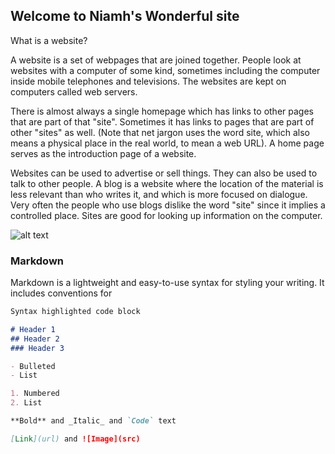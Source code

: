 ## Welcome to Niamh's Wonderful site

What is a website?

A website is a set of webpages that are joined together. People look at websites with a computer of some kind, sometimes including the computer inside mobile telephones and televisions. The websites are kept on computers called web servers.

There is almost always a single homepage which has links to other pages that are part of that "site". Sometimes it has links to pages that are part of other "sites" as well. (Note that net jargon uses the word site, which also means a physical place in the real world, to mean a web URL). A home page serves as the introduction page of a website.

Websites can be used to advertise or sell things. They can also be used to talk to other people. A blog is a website where the location of the material is less relevant than who writes it, and which is more focused on dialogue. Very often the people who use blogs dislike the word "site" since it implies a controlled place. Sites are good for looking up information on the computer.

![alt text](https://assets-auto.rbl.ms/0864d64282c1b8027748cb067e3734866ed4ffdcfd66c4340c593e7544cfb343)

### Markdown

Markdown is a lightweight and easy-to-use syntax for styling your writing. It includes conventions for

```markdown
Syntax highlighted code block

# Header 1
## Header 2
### Header 3

- Bulleted
- List

1. Numbered
2. List

**Bold** and _Italic_ and `Code` text

[Link](url) and ![Image](src)
```

